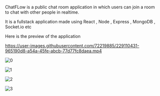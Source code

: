 ChatFLow is a public chat room application in which users can join a room to chat with other people in realtime.

It is a fullstack application made using React , Node , Express , MongoDB , Socket.io etc


Here is the preview of the application

https://user-images.githubusercontent.com/72219885/229110431-965190d8-a54a-45fe-abcb-77d77fc8daea.mp4

![0](https://user-images.githubusercontent.com/72219885/229113183-c4c17427-3fdf-48d9-82de-6ad420f4a4c3.png)


![1](https://user-images.githubusercontent.com/72219885/229112933-e597a86b-6cdc-466c-95bf-7c36149899a9.png)


![2](https://user-images.githubusercontent.com/72219885/229112963-8ea61e86-4a7f-42c8-95e0-90107aa2435b.png)

![3](https://user-images.githubusercontent.com/72219885/229112977-7d86639d-75f2-4d3e-99f6-b6d9cbe58509.png)
